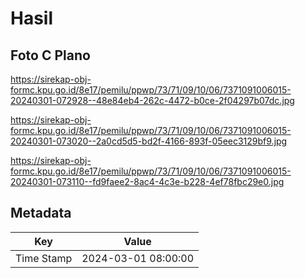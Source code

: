 # Hasil

## Foto C Plano

https://sirekap-obj-formc.kpu.go.id/8e17/pemilu/ppwp/73/71/09/10/06/7371091006015-20240301-072928--48e84eb4-262c-4472-b0ce-2f04297b07dc.jpg

https://sirekap-obj-formc.kpu.go.id/8e17/pemilu/ppwp/73/71/09/10/06/7371091006015-20240301-073020--2a0cd5d5-bd2f-4166-893f-05eec3129bf9.jpg

https://sirekap-obj-formc.kpu.go.id/8e17/pemilu/ppwp/73/71/09/10/06/7371091006015-20240301-073110--fd9faee2-8ac4-4c3e-b228-4ef78fbc29e0.jpg


## Metadata

| Key        | Value               |
| ---------- | ------------------- |
| Time Stamp | 2024-03-01 08:00:00 |



